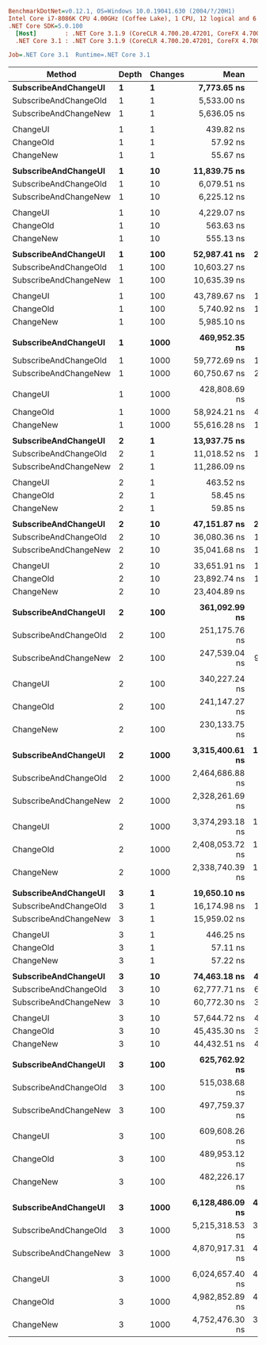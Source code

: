 ``` ini

BenchmarkDotNet=v0.12.1, OS=Windows 10.0.19041.630 (2004/?/20H1)
Intel Core i7-8086K CPU 4.00GHz (Coffee Lake), 1 CPU, 12 logical and 6 physical cores
.NET Core SDK=5.0.100
  [Host]        : .NET Core 3.1.9 (CoreCLR 4.700.20.47201, CoreFX 4.700.20.47203), X64 RyuJIT
  .NET Core 3.1 : .NET Core 3.1.9 (CoreCLR 4.700.20.47201, CoreFX 4.700.20.47203), X64 RyuJIT

Job=.NET Core 3.1  Runtime=.NET Core 3.1  

```
|                Method | Depth | Changes |            Mean |         Error |        StdDev |          Median | Ratio |    Gen 0 |    Gen 1 |   Gen 2 | Allocated |
|---------------------- |------ |-------- |----------------:|--------------:|--------------:|----------------:|------:|---------:|---------:|--------:|----------:|
|  **SubscribeAndChangeUI** |     **1** |       **1** |     **7,773.65 ns** |     **17.493 ns** |     **16.363 ns** |     **7,771.13 ns** |  **1.00** |   **0.7935** |   **0.1984** |       **-** |    **5028 B** |
| SubscribeAndChangeOld |     1 |       1 |     5,533.00 ns |     58.902 ns |     52.215 ns |     5,547.07 ns |  0.71 |   0.6256 |   0.1373 |  0.0687 |    4026 B |
| SubscribeAndChangeNew |     1 |       1 |     5,636.05 ns |     33.773 ns |     31.592 ns |     5,646.26 ns |  0.73 |   0.6332 |   0.1526 |  0.0763 |    4069 B |
|                       |       |         |                 |               |               |                 |       |          |          |         |           |
|              ChangeUI |     1 |       1 |       439.82 ns |      2.140 ns |      1.897 ns |       439.13 ns |  1.00 |   0.0648 |        - |       - |     408 B |
|             ChangeOld |     1 |       1 |        57.92 ns |      1.183 ns |      2.390 ns |        56.52 ns |  0.14 |   0.0038 |        - |       - |      24 B |
|             ChangeNew |     1 |       1 |        55.67 ns |      0.281 ns |      0.263 ns |        55.69 ns |  0.13 |   0.0038 |        - |       - |      24 B |
|                       |       |         |                 |               |               |                 |       |          |          |         |           |
|  **SubscribeAndChangeUI** |     **1** |      **10** |    **11,839.75 ns** |     **29.575 ns** |     **24.696 ns** |    **11,847.16 ns** |  **1.00** |   **1.3885** |   **0.2289** |       **-** |    **8791 B** |
| SubscribeAndChangeOld |     1 |      10 |     6,079.51 ns |     46.461 ns |     43.459 ns |     6,083.19 ns |  0.51 |   0.6638 |   0.2060 |  0.0992 |    4257 B |
| SubscribeAndChangeNew |     1 |      10 |     6,225.12 ns |     30.366 ns |     28.405 ns |     6,227.42 ns |  0.53 |   0.6638 |   0.2060 |  0.0992 |    4295 B |
|                       |       |         |                 |               |               |                 |       |          |          |         |           |
|              ChangeUI |     1 |      10 |     4,229.07 ns |     18.786 ns |     16.653 ns |     4,224.81 ns |  1.00 |   0.6485 |        - |       - |    4080 B |
|             ChangeOld |     1 |      10 |       563.63 ns |      0.908 ns |      0.849 ns |       563.55 ns |  0.13 |   0.0381 |        - |       - |     240 B |
|             ChangeNew |     1 |      10 |       555.13 ns |      0.600 ns |      0.501 ns |       555.38 ns |  0.13 |   0.0381 |        - |       - |     240 B |
|                       |       |         |                 |               |               |                 |       |          |          |         |           |
|  **SubscribeAndChangeUI** |     **1** |     **100** |    **52,987.41 ns** |    **215.765 ns** |    **201.827 ns** |    **52,995.40 ns** |  **1.00** |   **7.2021** |   **0.2441** |       **-** |   **45413 B** |
| SubscribeAndChangeOld |     1 |     100 |    10,603.27 ns |     30.661 ns |     28.681 ns |    10,612.61 ns |  0.20 |   1.0071 |   0.1984 |       - |    6356 B |
| SubscribeAndChangeNew |     1 |     100 |    10,635.39 ns |     76.548 ns |     71.603 ns |    10,619.15 ns |  0.20 |   1.0071 |   0.1984 |       - |    6398 B |
|                       |       |         |                 |               |               |                 |       |          |          |         |           |
|              ChangeUI |     1 |     100 |    43,789.67 ns |    100.830 ns |     94.317 ns |    43,751.84 ns |  1.00 |   6.4697 |        - |       - |   40800 B |
|             ChangeOld |     1 |     100 |     5,740.92 ns |    113.503 ns |    143.545 ns |     5,810.09 ns |  0.13 |   0.3815 |        - |       - |    2400 B |
|             ChangeNew |     1 |     100 |     5,985.10 ns |     19.621 ns |     17.394 ns |     5,979.48 ns |  0.14 |   0.3815 |        - |       - |    2400 B |
|                       |       |         |                 |               |               |                 |       |          |          |         |           |
|  **SubscribeAndChangeUI** |     **1** |    **1000** |   **469,952.35 ns** |  **2,114.695 ns** |  **1,978.087 ns** |   **470,619.29 ns** |  **1.00** |  **65.4297** |   **0.4883** |       **-** |  **412718 B** |
| SubscribeAndChangeOld |     1 |    1000 |    59,772.69 ns |    187.550 ns |    166.258 ns |    59,712.87 ns |  0.13 |   4.4556 |   0.2441 |       - |   27954 B |
| SubscribeAndChangeNew |     1 |    1000 |    60,750.67 ns |    223.523 ns |    219.529 ns |    60,672.74 ns |  0.13 |   4.3945 |   0.2441 |       - |   27993 B |
|                       |       |         |                 |               |               |                 |       |          |          |         |           |
|              ChangeUI |     1 |    1000 |   428,808.69 ns |  4,492.550 ns |  4,202.335 ns |   430,316.06 ns |  1.00 |  64.9414 |        - |       - |  408002 B |
|             ChangeOld |     1 |    1000 |    58,924.21 ns |    479.030 ns |    448.085 ns |    58,624.04 ns |  0.14 |   3.7842 |        - |       - |   24000 B |
|             ChangeNew |     1 |    1000 |    55,616.28 ns |    100.753 ns |     78.661 ns |    55,613.15 ns |  0.13 |   3.7842 |        - |       - |   24000 B |
|                       |       |         |                 |               |               |                 |       |          |          |         |           |
|  **SubscribeAndChangeUI** |     **2** |       **1** |    **13,937.75 ns** |     **81.700 ns** |     **76.422 ns** |    **13,964.44 ns** |  **1.00** |   **1.4038** |   **0.3357** |  **0.1678** |    **9013 B** |
| SubscribeAndChangeOld |     2 |       1 |    11,018.52 ns |    129.669 ns |    121.292 ns |    11,004.48 ns |  0.79 |   1.1749 |   0.2899 |  0.1373 |    7548 B |
| SubscribeAndChangeNew |     2 |       1 |    11,286.09 ns |     76.192 ns |     63.624 ns |    11,285.93 ns |  0.81 |   1.1749 |   0.2899 |  0.1373 |    7597 B |
|                       |       |         |                 |               |               |                 |       |          |          |         |           |
|              ChangeUI |     2 |       1 |       463.52 ns |      2.489 ns |      2.206 ns |       463.13 ns |  1.00 |   0.0648 |        - |       - |     408 B |
|             ChangeOld |     2 |       1 |        58.45 ns |      0.123 ns |      0.096 ns |        58.46 ns |  0.13 |   0.0038 |        - |       - |      24 B |
|             ChangeNew |     2 |       1 |        59.85 ns |      0.109 ns |      0.091 ns |        59.86 ns |  0.13 |   0.0038 |        - |       - |      24 B |
|                       |       |         |                 |               |               |                 |       |          |          |         |           |
|  **SubscribeAndChangeUI** |     **2** |      **10** |    **47,151.87 ns** |    **286.495 ns** |    **223.677 ns** |    **47,219.77 ns** |  **1.00** |   **4.7607** |   **1.0986** |  **0.5493** |   **30570 B** |
| SubscribeAndChangeOld |     2 |      10 |    36,080.36 ns |    123.846 ns |    109.786 ns |    36,096.61 ns |  0.77 |   3.6621 |   0.9155 |  0.4272 |   23825 B |
| SubscribeAndChangeNew |     2 |      10 |    35,041.68 ns |    163.657 ns |    145.078 ns |    35,056.51 ns |  0.74 |   3.6011 |   1.0376 |  0.4883 |   23414 B |
|                       |       |         |                 |               |               |                 |       |          |          |         |           |
|              ChangeUI |     2 |      10 |    33,651.91 ns |    172.421 ns |    161.282 ns |    33,734.24 ns |  1.00 |   3.4180 |   0.8545 |  0.4272 |   21985 B |
|             ChangeOld |     2 |      10 |    23,892.74 ns |    161.631 ns |    143.281 ns |    23,896.12 ns |  0.71 |   2.5330 |   0.7019 |  0.3357 |   16302 B |
|             ChangeNew |     2 |      10 |    23,404.89 ns |     78.718 ns |     73.633 ns |    23,419.41 ns |  0.70 |   2.4414 |   0.7019 |  0.3357 |   15838 B |
|                       |       |         |                 |               |               |                 |       |          |          |         |           |
|  **SubscribeAndChangeUI** |     **2** |     **100** |   **361,092.99 ns** |  **3,074.996 ns** |  **2,876.353 ns** |   **360,824.51 ns** |  **1.00** |  **35.6445** |   **8.3008** |  **3.9063** |  **228610 B** |
| SubscribeAndChangeOld |     2 |     100 |   251,175.76 ns |  1,750.697 ns |  1,551.947 ns |   251,380.93 ns |  0.70 |  26.3672 |   6.8359 |  3.4180 |  170526 B |
| SubscribeAndChangeNew |     2 |     100 |   247,539.04 ns |    989.279 ns |    925.373 ns |   247,939.58 ns |  0.69 |  25.8789 |   6.5918 |  3.1738 |  165945 B |
|                       |       |         |                 |               |               |                 |       |          |          |         |           |
|              ChangeUI |     2 |     100 |   340,227.24 ns |  4,844.614 ns |  4,531.655 ns |   340,255.91 ns |  1.00 |  34.1797 |   7.8125 |  3.9063 |  219864 B |
|             ChangeOld |     2 |     100 |   241,147.27 ns |  1,076.638 ns |  1,007.088 ns |   241,525.95 ns |  0.71 |  25.3906 |   7.0801 |  3.4180 |  163010 B |
|             ChangeNew |     2 |     100 |   230,133.75 ns |  1,276.975 ns |  1,194.483 ns |   230,138.94 ns |  0.68 |  24.6582 |   6.8359 |  3.4180 |  158373 B |
|                       |       |         |                 |               |               |                 |       |          |          |         |           |
|  **SubscribeAndChangeUI** |     **2** |    **1000** | **3,315,400.61 ns** | **15,881.944 ns** | **14,078.929 ns** | **3,313,688.67 ns** |  **1.00** | **343.7500** |  **78.1250** | **39.0625** | **2207224 B** |
| SubscribeAndChangeOld |     2 |    1000 | 2,464,686.88 ns |  8,808.982 ns |  8,239.927 ns | 2,467,363.67 ns |  0.74 | 253.9063 |  62.5000 | 31.2500 | 1637685 B |
| SubscribeAndChangeNew |     2 |    1000 | 2,328,261.69 ns |  8,973.312 ns |  7,954.607 ns | 2,329,794.53 ns |  0.70 | 246.0938 |  62.5000 | 31.2500 | 1591212 B |
|                       |       |         |                 |               |               |                 |       |          |          |         |           |
|              ChangeUI |     2 |    1000 | 3,374,293.18 ns | 18,800.385 ns | 15,699.173 ns | 3,373,241.41 ns |  1.00 | 339.8438 |  82.0313 | 39.0625 | 2198246 B |
|             ChangeOld |     2 |    1000 | 2,408,053.72 ns | 17,517.583 ns | 16,385.958 ns | 2,403,964.06 ns |  0.71 | 253.9063 |  70.3125 | 35.1563 | 1630054 B |
|             ChangeNew |     2 |    1000 | 2,338,740.39 ns | 12,608.744 ns | 11,794.227 ns | 2,341,399.61 ns |  0.69 | 246.0938 |  62.5000 | 31.2500 | 1583680 B |
|                       |       |         |                 |               |               |                 |       |          |          |         |           |
|  **SubscribeAndChangeUI** |     **3** |       **1** |    **19,650.10 ns** |     **98.876 ns** |     **92.489 ns** |    **19,679.74 ns** |  **1.00** |   **1.9836** |   **0.4883** |  **0.2441** |   **12861 B** |
| SubscribeAndChangeOld |     3 |       1 |    16,174.98 ns |    136.476 ns |    120.983 ns |    16,161.78 ns |  0.82 |   1.7090 |   0.4272 |  0.2136 |   11068 B |
| SubscribeAndChangeNew |     3 |       1 |    15,959.02 ns |     75.863 ns |     67.251 ns |    15,927.52 ns |  0.81 |   1.7090 |   0.4578 |  0.2136 |   11129 B |
|                       |       |         |                 |               |               |                 |       |          |          |         |           |
|              ChangeUI |     3 |       1 |       446.25 ns |      3.822 ns |      3.575 ns |       445.46 ns |  1.00 |   0.0648 |        - |       - |     408 B |
|             ChangeOld |     3 |       1 |        57.11 ns |      0.757 ns |      0.708 ns |        57.48 ns |  0.13 |   0.0038 |        - |       - |      24 B |
|             ChangeNew |     3 |       1 |        57.22 ns |      0.490 ns |      0.459 ns |        57.02 ns |  0.13 |   0.0038 |        - |       - |      24 B |
|                       |       |         |                 |               |               |                 |       |          |          |         |           |
|  **SubscribeAndChangeUI** |     **3** |      **10** |    **74,463.18 ns** |    **428.887 ns** |    **334.847 ns** |    **74,602.80 ns** |  **1.00** |   **7.5684** |   **1.8311** |  **0.8545** |   **48572 B** |
| SubscribeAndChangeOld |     3 |      10 |    62,777.71 ns |    603.107 ns |    564.146 ns |    62,846.72 ns |  0.84 |   6.2256 |   1.5869 |  0.7324 |   40187 B |
| SubscribeAndChangeNew |     3 |      10 |    60,772.30 ns |    339.260 ns |    317.344 ns |    60,750.48 ns |  0.82 |   6.1035 |   1.5869 |  0.7324 |   39412 B |
|                       |       |         |                 |               |               |                 |       |          |          |         |           |
|              ChangeUI |     3 |      10 |    57,644.72 ns |    446.041 ns |    417.227 ns |    57,780.95 ns |  1.00 |   5.6152 |   1.4038 |  0.6714 |   36136 B |
|             ChangeOld |     3 |      10 |    45,435.30 ns |    356.201 ns |    333.191 ns |    45,490.24 ns |  0.79 |   4.5166 |   1.1597 |  0.5493 |   29139 B |
|             ChangeNew |     3 |      10 |    44,432.51 ns |    420.786 ns |    351.375 ns |    44,597.05 ns |  0.77 |   4.3945 |   1.2207 |  0.6104 |   28307 B |
|                       |       |         |                 |               |               |                 |       |          |          |         |           |
|  **SubscribeAndChangeUI** |     **3** |     **100** |   **625,762.92 ns** |  **3,290.703 ns** |  **2,917.122 ns** |   **626,199.27 ns** |  **1.00** |  **62.5000** |  **14.6484** |  **6.8359** |  **405562 B** |
| SubscribeAndChangeOld |     3 |     100 |   515,038.68 ns |  4,285.233 ns |  4,008.409 ns |   516,083.01 ns |  0.82 |  50.7813 |  12.6953 |  5.8594 |  331338 B |
| SubscribeAndChangeNew |     3 |     100 |   497,759.37 ns |  3,863.270 ns |  3,613.706 ns |   497,174.80 ns |  0.80 |  49.8047 |  12.6953 |  5.8594 |  322202 B |
|                       |       |         |                 |               |               |                 |       |          |          |         |           |
|              ChangeUI |     3 |     100 |   609,608.26 ns |  6,580.623 ns |  6,155.519 ns |   607,979.49 ns |  1.00 |  60.5469 |  14.6484 |  6.8359 |  393125 B |
|             ChangeOld |     3 |     100 |   489,953.12 ns |  3,440.487 ns |  3,218.233 ns |   491,312.55 ns |  0.80 |  49.8047 |  12.6953 |  6.3477 |  320296 B |
|             ChangeNew |     3 |     100 |   482,226.17 ns |  4,073.109 ns |  3,809.988 ns |   483,105.81 ns |  0.79 |  48.3398 |  13.6719 |  6.8359 |  311111 B |
|                       |       |         |                 |               |               |                 |       |          |          |         |           |
|  **SubscribeAndChangeUI** |     **3** |    **1000** | **6,128,486.09 ns** | **49,614.951 ns** | **46,409.856 ns** | **6,130,340.62 ns** |  **1.00** | **617.1875** | **148.4375** | **70.3125** | **3976850 B** |
| SubscribeAndChangeOld |     3 |    1000 | 5,215,318.53 ns | 32,452.578 ns | 28,768.365 ns | 5,215,326.95 ns |  0.85 | 500.0000 | 132.8125 | 62.5000 | 3243268 B |
| SubscribeAndChangeNew |     3 |    1000 | 4,870,917.31 ns | 41,835.436 ns | 34,934.484 ns | 4,878,894.53 ns |  0.80 | 484.3750 | 125.0000 | 54.6875 | 3150372 B |
|                       |       |         |                 |               |               |                 |       |          |          |         |           |
|              ChangeUI |     3 |    1000 | 6,024,657.40 ns | 46,614.551 ns | 43,603.279 ns | 6,040,610.94 ns |  1.00 | 617.1875 | 148.4375 | 70.3125 | 3964034 B |
|             ChangeOld |     3 |    1000 | 4,982,852.89 ns | 41,771.025 ns | 39,072.643 ns | 4,995,439.45 ns |  0.83 | 500.0000 | 140.6250 | 70.3125 | 3231470 B |
|             ChangeNew |     3 |    1000 | 4,752,476.30 ns | 36,407.569 ns | 34,055.662 ns | 4,773,853.12 ns |  0.79 | 484.3750 | 132.8125 | 62.5000 | 3139828 B |
